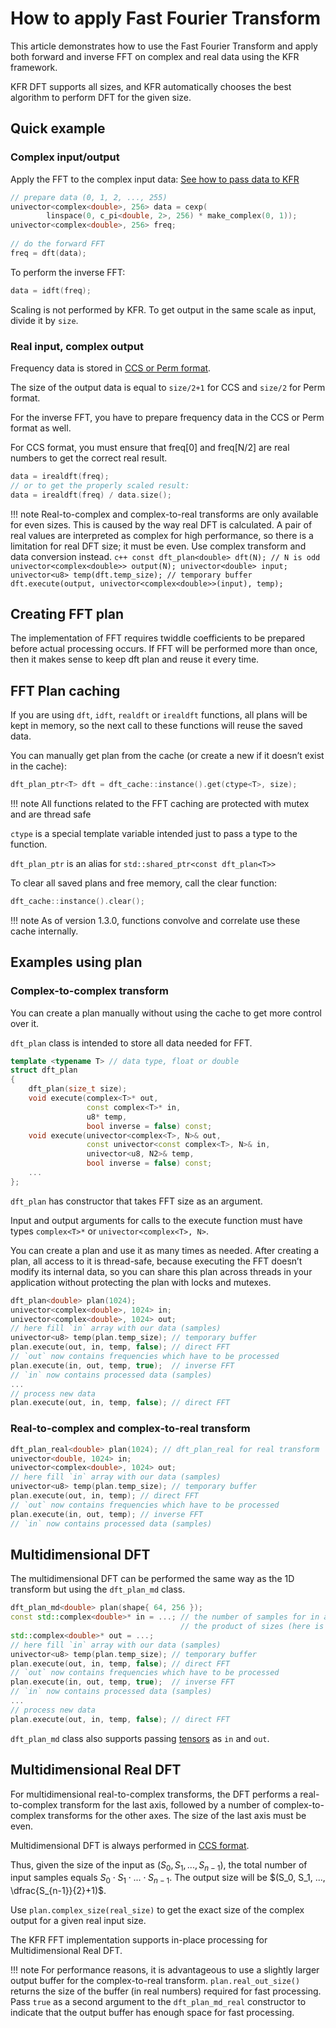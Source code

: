 # How to apply Fast Fourier Transform

This article demonstrates how to use the Fast Fourier Transform and apply both forward and inverse FFT on complex and real data using the KFR framework.

KFR DFT supports all sizes, and KFR automatically chooses the best algorithm to perform DFT for the given size.

## Quick example

### Complex input/output

Apply the FFT to the complex input data: [See how to pass data to KFR](basics.md)

```c++
// prepare data (0, 1, 2, ..., 255)
univector<complex<double>, 256> data = cexp(
        linspace(0, c_pi<double, 2>, 256) * make_complex(0, 1));
univector<complex<double>, 256> freq;
 
// do the forward FFT
freq = dft(data);
```
To perform the inverse FFT:
```c++
data = idft(freq);
```

Scaling is not performed by KFR. To get output in the same scale as input, divide it by `size`.

### Real input, complex output

Frequency data is stored in [CCS or Perm format](dft_format.md).

The size of the output data is equal to `size/2+1` for CCS and `size/2` for Perm format.

For the inverse FFT, you have to prepare frequency data in the CCS or Perm format as well.

For CCS format, you must ensure that freq[0] and freq[N/2] are real numbers to get the correct real result.

```c++
data = irealdft(freq);
// or to get the properly scaled result:
data = irealdft(freq) / data.size();
```

!!! note
    Real-to-complex and complex-to-real transforms are only available for even sizes.
    This is caused by the way real DFT is calculated. A pair of real values are interpreted as complex for high performance, so there is a limitation for real DFT size; it must be even.
    Use complex transform and data conversion instead.
    ```c++
    const dft_plan<double> dft(N); // N is odd
    univector<complex<double>> output(N);
    univector<double> input;
    univector<u8> temp(dft.temp_size); // temporary buffer
    dft.execute(output, univector<complex<double>>(input), temp);
    ```

## Creating FFT plan

The implementation of FFT requires twiddle coefficients to be prepared before actual processing occurs. If FFT will be performed more than once, then it makes sense to keep dft plan and reuse it every time.

## FFT Plan caching

If you are using `dft`, `idft`, `realdft` or `irealdft` functions, all plans will be kept in memory, so the next call to these functions will reuse the saved data.

You can manually get plan from the cache (or create a new if it doesn’t exist in the cache):

```c++
dft_plan_ptr<T> dft = dft_cache::instance().get(ctype<T>, size);
```

!!! note
    All functions related to the FFT caching are protected with mutex and are thread safe

`ctype` is a special template variable intended just to pass a type to the function.

`dft_plan_ptr` is an alias for `std::shared_ptr<const dft_plan<T>>`

To clear all saved plans and free memory, call the clear function:

```c++
dft_cache::instance().clear();
```

!!! note
    As of version 1.3.0, functions convolve and correlate use these cache internally.

## Examples using plan

### Complex-to-complex transform

You can create a plan manually without using the cache to get more control over it.

`dft_plan` class is intended to store all data needed for FFT.

```c++
template <typename T> // data type, float or double
struct dft_plan
{
    dft_plan(size_t size);
    void execute(complex<T>* out, 
                 const complex<T>* in, 
                 u8* temp, 
                 bool inverse = false) const;
    void execute(univector<complex<T>, N>& out, 
                 const univector<const complex<T>, N>& in, 
                 univector<u8, N2>& temp, 
                 bool inverse = false) const;
    ...
};
```

`dft_plan` has constructor that takes FFT size as an argument.

Input and output arguments for calls to the execute function must have types `complex<T>*` or `univector<complex<T>, N>`.

You can create a plan and use it as many times as needed. After creating a plan, all access to it is thread-safe, because executing the FFT doesn’t modify its internal data,
so you can share this plan across threads in your application without protecting the plan with locks and mutexes.

```c++
dft_plan<double> plan(1024);
univector<complex<double>, 1024> in;
univector<complex<double>, 1024> out;
// here fill `in` array with our data (samples)
univector<u8> temp(plan.temp_size); // temporary buffer
plan.execute(out, in, temp, false); // direct FFT
// `out` now contains frequencies which have to be processed
plan.execute(in, out, temp, true);  // inverse FFT
// `in` now contains processed data (samples)
...
// process new data
plan.execute(out, in, temp, false); // direct FFT
```

### Real-to-complex and complex-to-real transform

```c++
dft_plan_real<double> plan(1024); // dft_plan_real for real transform
univector<double, 1024> in;
univector<complex<double>, 1024> out;
// here fill `in` array with our data (samples)
univector<u8> temp(plan.temp_size); // temporary buffer
plan.execute(out, in, temp); // direct FFT
// `out` now contains frequencies which have to be processed
plan.execute(in, out, temp); // inverse FFT
// `in` now contains processed data (samples)
```

## Multidimensional DFT

The multidimensional DFT can be performed the same way as the 1D transform but using the `dft_plan_md` class.

```c++
dft_plan_md<double> plan(shape{ 64, 256 });
const std::complex<double>* in = ...; // the number of samples for in and out must be 
                                      // the product of sizes (here is 16384)
std::complex<double>* out = ...;
// here fill `in` array with our data (samples)
univector<u8> temp(plan.temp_size); // temporary buffer
plan.execute(out, in, temp, false); // direct FFT
// `out` now contains frequencies which have to be processed
plan.execute(in, out, temp, true);  // inverse FFT
// `in` now contains processed data (samples)
...
// process new data
plan.execute(out, in, temp, false); // direct FFT
```

`dft_plan_md` class also supports passing [tensors](basics.md#tensor-multidimensional-array) as `in` and `out`.

## Multidimensional Real DFT

For multidimensional real-to-complex transforms, the DFT performs a real-to-complex transform for the last axis, followed by a number of complex-to-complex transforms for the other axes. The size of the last axis must be even.

Multidimensional DFT is always performed in [CCS format](dft_format.md).

Thus, given the size of the input as $(S_0, S_1, ..., S_{n-1})$, the total number of input samples equals $S_0 \cdot S_1 \cdot ... \cdot S_{n-1}$. The output size will be $(S_0, S_1, ..., \dfrac{S_{n-1}}{2}+1)$.

Use `plan.complex_size(real_size)` to get the exact size of the complex output for a given real input size.

The KFR FFT implementation supports in-place processing for Multidimensional Real DFT.

!!! note
    For performance reasons, it is advantageous to use a slightly larger output buffer for the complex-to-real transform.
    `plan.real_out_size()` returns the size of the buffer (in real numbers) required for fast processing.
    Pass `true` as a second argument to the `dft_plan_md_real` constructor to indicate that the output buffer has enough space for fast processing.
